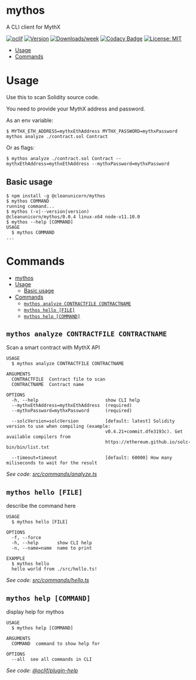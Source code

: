 mythos
======

A CLI client for MythX

[![oclif](https://img.shields.io/badge/cli-oclif-brightgreen.svg)](https://oclif.io)
[![Version](https://img.shields.io/npm/v/@cleanunicorn/mythos.svg)](https://npmjs.org/package/mythos)
[![Downloads/week](https://img.shields.io/npm/dw/mythos.svg)](https://npmjs.org/package/mythos)
[![Codacy Badge](https://api.codacy.com/project/badge/Grade/4388201afa8745d2a70b77a3a2b5b03a)](https://www.codacy.com?utm_source=github.com&amp;utm_medium=referral&amp;utm_content=cleanunicorn/mythos&amp;utm_campaign=Badge_Grade)
[![License: MIT](https://img.shields.io/badge/License-MIT-blue.svg)](https://opensource.org/licenses/MIT)

<!-- toc -->
* [Usage](#usage)
* [Commands](#commands)
<!-- tocstop -->
# Usage

Use this to scan Solidity source code.

You need to provide your MythX address and password.

As an env variable:
```sh-session
$ MYTHX_ETH_ADDRESS=mythxEthAddress MYTHX_PASSWORD=mythxPassword mythos analyze ./contract.sol Contract
```

Or as flags:
```sh-session
$ mythos analyze ./contract.sol Contract --mythxEthAddress=mythxEthAddress --mythxPassword=mythxPassword
```

## Basic usage

<!-- usage -->
```sh-session
$ npm install -g @cleanunicorn/mythos
$ mythos COMMAND
running command...
$ mythos (-v|--version|version)
@cleanunicorn/mythos/0.0.4 linux-x64 node-v11.10.0
$ mythos --help [COMMAND]
USAGE
  $ mythos COMMAND
...
```
<!-- usagestop -->
# Commands
<!-- commands -->
- [mythos](#mythos)
- [Usage](#usage)
  - [Basic usage](#basic-usage)
- [Commands](#commands)
  - [`mythos analyze CONTRACTFILE CONTRACTNAME`](#mythos-analyze-contractfile-contractname)
  - [`mythos hello [FILE]`](#mythos-hello-file)
  - [`mythos help [COMMAND]`](#mythos-help-command)

## `mythos analyze CONTRACTFILE CONTRACTNAME`

Scan a smart contract with MythX API

```
USAGE
  $ mythos analyze CONTRACTFILE CONTRACTNAME

ARGUMENTS
  CONTRACTFILE  Contract file to scan
  CONTRACTNAME  Contract name

OPTIONS
  -h, --help                         show CLI help
  --mythxEthAddress=mythxEthAddress  (required)
  --mythxPassword=mythxPassword      (required)

  --solcVersion=solcVersion          [default: latest] Solidity version to use when compiling (example:
                                     v0.4.21+commit.dfe3193c). Get available compilers from
                                     https://ethereum.github.io/solc-bin/bin/list.txt

  --timeout=timeout                  [default: 60000] How many miliseconds to wait for the result
```

_See code: [src/commands/analyze.ts](https://github.com/cleanunicorn/mythos/blob/v0.0.4/src/commands/analyze.ts)_

## `mythos hello [FILE]`

describe the command here

```
USAGE
  $ mythos hello [FILE]

OPTIONS
  -f, --force
  -h, --help       show CLI help
  -n, --name=name  name to print

EXAMPLE
  $ mythos hello
  hello world from ./src/hello.ts!
```

_See code: [src/commands/hello.ts](https://github.com/cleanunicorn/mythos/blob/v0.0.4/src/commands/hello.ts)_

## `mythos help [COMMAND]`

display help for mythos

```
USAGE
  $ mythos help [COMMAND]

ARGUMENTS
  COMMAND  command to show help for

OPTIONS
  --all  see all commands in CLI
```

_See code: [@oclif/plugin-help](https://github.com/oclif/plugin-help/blob/v2.1.6/src/commands/help.ts)_
<!-- commandsstop -->
